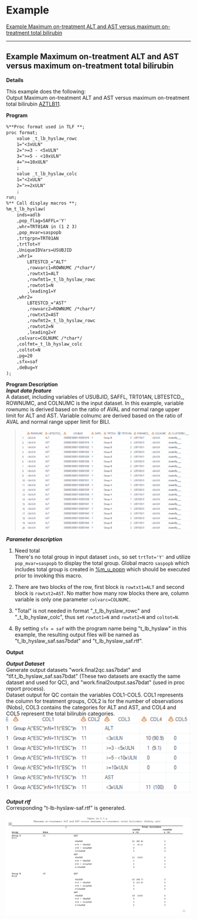 # Example

[Example Maximum on-treatment ALT and AST versus maximum on-treatment total bilirubin](#example-maximum-on-treatment-alt-and-ast-versus-maximum-on-treatment-total-bilirubin)<br>

---

## Example Maximum on-treatment ALT and AST versus maximum on-treatment total bilirubin

**Details**<br>

This example does the following:<br>
Output Maximum on-treatment ALT and AST versus maximum on-treatment total bilirubin [AZTLB11](https://azcollaboration.sharepoint.com/sites/O-GEM2/Shared%20Documents/General/O-GEM%20Index.xlsx?d=wb25d071b4025404caf18f0d7487c4b1d&csf=1&web=1&e=B0O6wH&nav=MTVfe0Y3NDlCRTQ3LUI0MzUtNEY4MC05ODkzLTc1MzQwODdEQTVBOX0).<br>

**Program**

```sas
%**Proc format used in TLF **;
proc format;
	value _t_lb_hyslaw_rowc
	1="<3xULN"
	2=">=3 - <5xULN"
	3=">=5 - <10xULN"
	4=">=10xULN"
	;
	value _t_lb_hyslaw_colc
	1="<2xULN"
	2=">=2xULN"
	;
run;
%** Call display macros **;
%m_t_lb_hyslaw(
	inds=adlb
	,pop_flag=SAFFL='Y'
	,whr=TRT01AN in (1 2 3)  
	,pop_mvar=saspopb
	,trtgrpn=TRT01AN 
	,trtTot=Y
	,UniqueIDVars=USUBJID
	,whr1=
		LBTESTCD_="ALT"
		,rowvarc1=ROWNUMC /*char*/
		,rowtxt1=ALT 
		,rowfmt1=_t_lb_hyslaw_rowc
		,rowtot1=N
		,leading1=Y
	,whr2=
		LBTESTCD_="AST"
		,rowvarc2=ROWNUMC /*char*/
		,rowtxt2=AST
		,rowfmt2=_t_lb_hyslaw_rowc
		,rowtot2=N
		,leading2=Y
	,colvarc=COLNUMC /*char*/
	,colfmt=_t_lb_hyslaw_colc
	,coltot=N
	,pg=20
	,sfx=saf
	,deBug=Y
); 
```

**Program Description**<br>
***Input data feature***<br> 
A dataset, including variables of USUBJID, SAFFL, TRT01AN, LBTESTCD_, ROWNUMC, and COLNUMC is the input dataset. In this example, variable rownumc is derived based on the ratio of AVAL and normal range upper limit for ALT and AST. Variable colnumc are derived based on the ratio of AVAL and normal range upper limit for BILI. <br>

>![Input1](input1.png)<br>

***Parameter description***<br>
1. Need total<br>
There's no total group in input dataset `inds`, so set `trtTot='Y'` and utilize `pop_mvar=saspopb` to display the total group. Global macro `saspopb` which includes total group is created in [%m_u_popn](../../utility/m_u_popn/m_u_popn_descp.md) which should be executed prior to invoking this macro.<br> 

2. There are two blocks of the row, first block is `rowtxt1=ALT` and second block is `rowtxt2=AST`. No matter how many row blocks there are, column variable is only one parameter `colvarc=COLNUMC`. 

3. "Total" is not needed in format "_t_lb_hyslaw_rowc" and "_t_lb_hyslaw_colc", thus set `rowtot1=N` and `rowtot2=N` and `coltot=N`.

4. By setting `sfx = saf` with the program name being "t_lb_hyslaw" in this example, the resulting output files will be named as "t_lb_hyslaw_saf.sas7bdat" and "t_lb_hyslaw_saf.rtf".<br>

**Output**<br>

***Output Dataset***<br>
Generate output datasets "work.final2qc.sas7bdat" and "tlf.t_lb_hyslaw_saf.sas7bdat" (These two datasets are exactly the same dataset and used for QC), and "work.final2output.sas7bdat" (used in proc report process).<br>
Dataset output for QC contain the variables COL1-COL5. COL1 represents the column for treatment groups, COL2 is for the number of observations (Nobs), COL3 contains the categories for ALT and AST, and COL4 and COL5 represent the total bilirubin categories. <br>
![Output1.1](example1.2.PNG)<br>

***Output rtf***<br>
Corresponding "t-lb-hyslaw-saf.rtf" is generated.<br>  
![Output1.2](example1.3.PNG)
<br>

 

